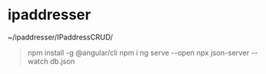# ipaddresser

~/ipaddresser/IPaddressCRUD/
> npm install -g @angular/cli
> npm i
> ng serve --open
> npx json-server --watch db.json

